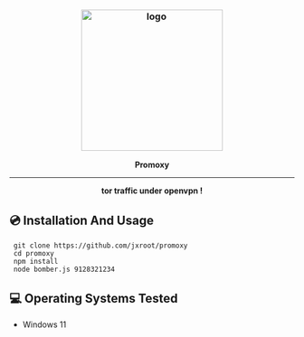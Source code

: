 <h3 align="center"><img src="https://fizoofood.com/sms-bomber-apkresult.jpg" alt="logo" height="250px"></h3>
<p align="center">
    <b>Promoxy</b><br>
    </p>
<hr>
<p align="center">
  <b>tor traffic under openvpn !</b>
    </p>
<h2>💿 Installation And Usage</h2>

```
 git clone https://github.com/jxroot/promoxy
 cd promoxy
 npm install
 node bomber.js 9128321234
```
<h2 id="operating-systems-tested">💻 Operating Systems Tested</h2>
<ul>

<li>Windows 11</li>
</ul>

  
